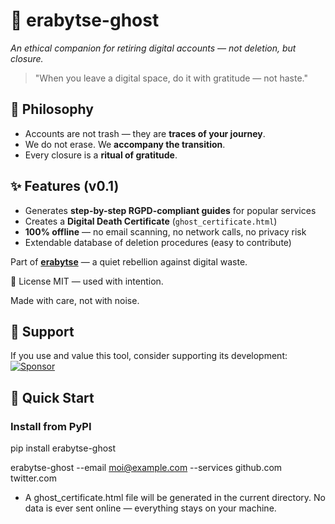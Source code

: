 # 👻 erabytse-ghost  
*An ethical companion for retiring digital accounts — not deletion, but closure.*

> "When you leave a digital space, do it with gratitude — not haste."

## 🌿 Philosophy
- Accounts are not trash — they are **traces of your journey**.  
- We do not erase. We **accompany the transition**.  
- Every closure is a **ritual of gratitude**.

## ✨ Features (v0.1)
- Generates **step-by-step RGPD-compliant guides** for popular services  
- Creates a **Digital Death Certificate** (`ghost_certificate.html`)  
- **100% offline** — no email scanning, no network calls, no privacy risk  
- Extendable database of deletion procedures (easy to contribute)


Part of **[erabytse](https://erabytse.github.io)** — a quiet rebellion against digital waste.

📜 License
MIT — used with intention.

Made with care, not with noise.

## 💙 Support
If you use and value this tool, consider supporting its development:  
[![Sponsor](https://img.shields.io/badge/sponsor-erabytse-181717?logo=github)](https://github.com/sponsors/takouzlo)

## 🚀 Quick Start

### Install from PyPI

pip install erabytse-ghost

erabytse-ghost --email moi@example.com --services github.com twitter.com 

* A ghost_certificate.html file will be generated in the current directory.
  No data is ever sent online — everything stays on your machine. 




